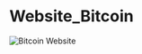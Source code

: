 # Website_Bitcoin
![Bitcoin Website](https://user-images.githubusercontent.com/54738389/123059574-2c76f400-d41f-11eb-9136-a4016f47eb36.png)
